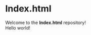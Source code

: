  <h1>Index.html</h1>

  <p>Welcome to the <strong>Index.html</strong> repository! <br> Hello world!  </p>
